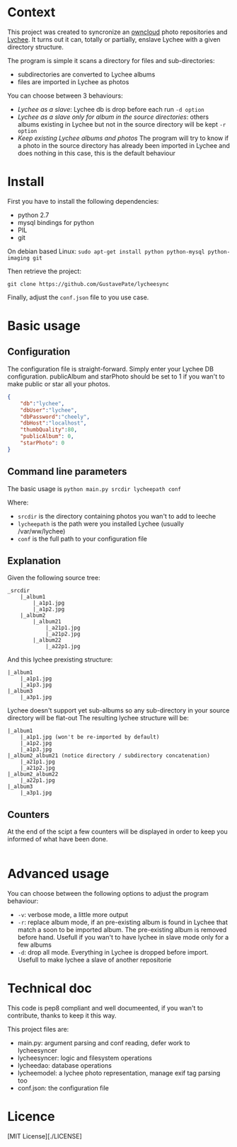 # Context

This project was created to syncronize an [owncloud](http://owncloud.org/) photo repositories and [Lychee](http://lychee.electerious.com/).
It turns out it can, totally or partially, enslave Lychee with a given directory structure.

The program is simple it scans a directory for files and sub-directories:
- subdirectories are converted to Lychee albums
- files are imported in Lychee as photos

You can choose between 3 behaviours:
- *Lychee as a slave*: Lychee db is drop before each run `-d option`
- *Lychee as a slave only for album in the source directories*: others albums existing in
  Lychee but not in the source directory will be kept `-r option`
- *Keep existing Lychee albums and photos* The program will try to know if a photo in the
  source directory has already been imported in Lychee and does nothing in this case, this is the default behaviour

# Install

First you have to install the following dependencies:
- python 2.7
- mysql bindings for python
- PIL
- git

On debian based Linux:
`sudo apt-get install python python-mysql python-imaging git`

Then retrieve the project:

`git clone https://github.com/GustavePate/lycheesync`

Finally, adjust the `conf.json` file to you use case.

# Basic usage

## Configuration

The configuration file is straight-forward.
Simply enter your Lychee DB configuration.
publicAlbum and starPhoto should be set to 1 if you wan't to make public or star all your photos.


```json
{
    "db":"lychee",
    "dbUser":"lychee",
    "dbPassword":"cheely",
    "dbHost":"localhost",
    "thumbQuality":80,
    "publicAlbum": 0,
    "starPhoto": 0
}
```

## Command line parameters



The basic usage is `python main.py srcdir lycheepath conf`

Where:
- `srcdir` is the directory containing photos you wan't to add to leeche
- `lycheepath` is the path were you installed Lychee (usually /var/ww/lychee)
- `conf` is the full path to your configuration file

## Explanation


Given the following source tree:

```text
_srcdir
    |_album1
        |_a1p1.jpg
        |_a1p2.jpg
    |_album2
        |_album21
            |_a21p1.jpg
            |_a21p2.jpg
        |_album22
            |_a22p1.jpg
```

And this lychee prexisting structure:

```text
|_album1
    |_a1p1.jpg
    |_a1p3.jpg
|_album3
    |_a3p1.jpg
```

Lychee doesn't support yet sub-albums so any sub-directory in your source directory will be flat-out
The resulting lychee structure will be:


```text
|_album1
    |_a1p1.jpg (won't be re-imported by default)
    |_a1p2.jpg
    |_a1p3.jpg
|_album2_album21 (notice directory / subdirectory concatenation)
    |_a21p1.jpg
    |_a21p2.jpg
|_album2_album22
    |_a22p1.jpg
|_album3
    |_a3p1.jpg
```


## Counters

At the end of the scipt a few counters will be displayed in order to keep you informed of what have been done.

```text

```

#  Advanced usage

You can choose between the following options to adjust the program behaviour:

- `-v`: verbose mode, a little more output
- `-r`: replace album mode, if an pre-existing album is found in Lychee that match a soon to
  be imported album. The pre-existing album is removed before hand. Usefull if you wan't to have lychee in slave mode only for a few albums
- `-d`: drop all mode. Everything in Lychee is dropped before import. Usefull to make lychee
  a slave of another repositorie


# Technical doc

This code is pep8 compliant and well documeented, if you wan't to contribute, thanks to
keep it this way.

This project files are:
* main.py: argument parsing and conf reading, defer work to lycheesyncer
* lycheesyncer: logic and filesystem operations
* lycheedao: database operations
* lycheemodel: a lychee photo representation, manage exif tag parsing too
* conf.json: the configuration file

# Licence

[MIT License][./LICENSE]
